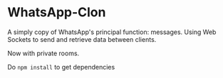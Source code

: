# WhatsApp-Clon
A simply copy of WhatsApp's principal function: messages. Using Web Sockets to send and retrieve data between clients.

Now with private rooms.


Do `npm install` to get dependencies
